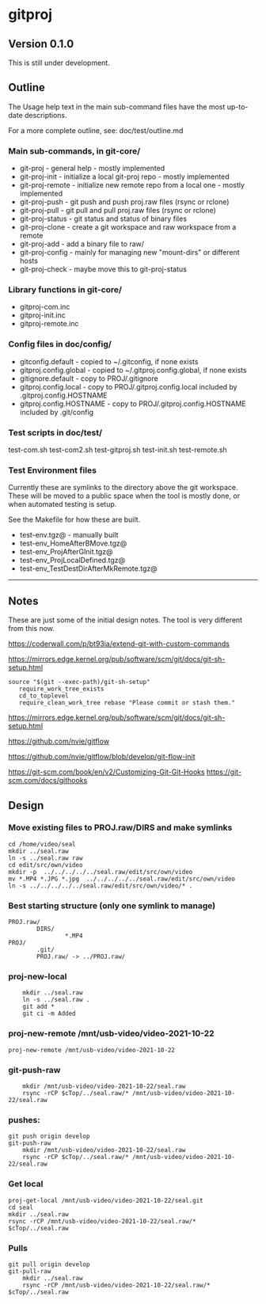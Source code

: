 # gitproj

## Version 0.1.0

This is still under development.

## Outline

The Usage help text in the main sub-command files have the most up-to-date
descriptions.

For a more complete outline, see: doc/test/outline.md

### Main sub-commands, in git-core/

* git-proj - general help - mostly implemented
* git-proj-init - initialize a local git-proj repo - mostly implemented
* git-proj-remote - initialize new remote repo from a local one - mostly implemented
* git-proj-push - git push and push proj.raw files (rsync or rclone)
* git-proj-pull - git pull and pull proj.raw files (rsync or rclone)
* git-proj-status - git status and status of binary files
* git-proj-clone - create a git workspace and raw workspace from a remote
* git-proj-add - add a binary file to raw/
* git-proj-config - mainly for managing new "mount-dirs" or different hosts
* git-proj-check - maybe move this to git-proj-status

### Library functions in git-core/

* gitproj-com.inc
* gitproj-init.inc
* gitproj-remote.inc

### Config files in doc/config/

* gitconfig.default - copied to ~/.gitconfig, if none exists
* gitproj.config.global - copied to ~/.gitproj.config.global, if none exists
* gitignore.default - copy to PROJ/.gitignore
* gitproj.config.local - copy to PROJ/.gitproj.config.local included
  by .gitproj.config.HOSTNAME
* gitproj.config.HOSTNAME - copy to PROJ/.gitproj.config.HOSTNAME
  included by .git/config

### Test scripts in doc/test/

test-com.sh
test-com2.sh
test-gitproj.sh
test-init.sh
test-remote.sh

### Test Environment files

Currently these are symlinks to the directory above the git workspace.
These will be moved to a public space when the tool is mostly done, or
when automated testing is setup.

See the Makefile for how these are built.

* test-env.tgz@ - manually built
* test-env_HomeAfterBMove.tgz@
* test-env_ProjAfterGInit.tgz@
* test-env_ProjLocalDefined.tgz@
* test-env_TestDestDirAfterMkRemote.tgz@

----

## Notes

These are just some of the initial design notes. The tool is very
different from this now.

https://coderwall.com/p/bt93ia/extend-git-with-custom-commands

https://mirrors.edge.kernel.org/pub/software/scm/git/docs/git-sh-setup.html

    source "$(git --exec-path)/git-sh-setup"
       require_work_tree_exists
       cd_to_toplevel
       require_clean_work_tree rebase "Please commit or stash them."

https://mirrors.edge.kernel.org/pub/software/scm/git/docs/git-sh-setup.html

https://github.com/nvie/gitflow

https://github.com/nvie/gitflow/blob/develop/git-flow-init

https://git-scm.com/book/en/v2/Customizing-Git-Git-Hooks
https://git-scm.com/docs/githooks

## Design

### Move existing files to PROJ.raw/DIRS and make symlinks

    cd /home/video/seal
    mkdir ../seal.raw
    ln -s ../seal.raw raw
    cd edit/src/own/video
    mkdir -p  ../../../../../seal.raw/edit/src/own/video
    mv *.MP4 *.JPG *.jpg  ../../../../../seal.raw/edit/src/own/video
    ln -s ../../../../../seal.raw/edit/src/own/video/* .

### Best starting structure (only one symlink to manage)

    PROJ.raw/
            DIRS/
                    *.MP4
    PROJ/
            .git/
            PROJ.raw/ -> ../PROJ.raw/

### proj-new-local
        mkdir ../seal.raw
        ln -s ../seal.raw .
        git add *
        git ci -m Added

### proj-new-remote /mnt/usb-video/video-2021-10-22

    proj-new-remote /mnt/usb-video/video-2021-10-22

### git-push-raw

        mkdir /mnt/usb-video/video-2021-10-22/seal.raw
        rsync -rCP $cTop/../seal.raw/* /mnt/usb-video/video-2021-10-22/seal.raw

### pushes:

    git push origin develop
    git-push-raw
        mkdir /mnt/usb-video/video-2021-10-22/seal.raw
        rsync -rCP $cTop/../seal.raw/* /mnt/usb-video/video-2021-10-22/seal.raw

### Get local

    proj-get-local /mnt/usb-video/video-2021-10-22/seal.git
    cd seal
    mkdir ../seal.raw
    rsync -rCP /mnt/usb-video/video-2021-10-22/seal.raw/* $cTop/../seal.raw

### Pulls

    git pull origin develop
    git-pull-raw
        mkdir ../seal.raw
        rsync -rCP /mnt/usb-video/video-2021-10-22/seal.raw/* $cTop/../seal.raw
